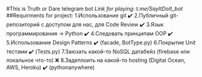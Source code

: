 #This is Truth or Dare telegram bot
*Link for playing: t.me/SayItDoIt_bot*
##Requirments for project:
1.Использование git :heavy_check_mark:
2.Публичный git-репозиторий с доступом для нас, для Code Review :heavy_check_mark:
3.Язык программирования → Python :heavy_check_mark:
4.Следовать принципам OOP :heavy_check_mark:
5.Использование Design Patterns :heavy_check_mark: (facade, BotType.py)
6.Покрытие Unit тестами :heavy_check_mark: (Tests.py)
7.Заюзать какой-то NoSQL датабейз (firebase или локальное что-то) :x:
8.Задеплоить на какой-то hosting (Digital Ocean, AWS, Heroku) :heavy_check_mark: (pythonanywhere)
